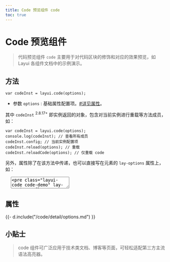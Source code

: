 ```yaml
---
title: Code 预览组件 code
toc: true
---
```

 
# Code 预览组件

> 代码预览组件 `code` 主要用于对代码区块的修饰和对应的效果预览，如 Layui 各组件文档中的示例演示。


<h2 id="api" lay-toc="{}">方法</h2>

`var codeInst = layui.code(options);`

- 参数 `options` : 基础属性配置项。[#详见属性](#options)。

其中 `codeInst` <sup>2.8.17+</sup> 即实例返回的对象，包含对当前实例进行重载等方法成员，如：

```
var codeInst = layui.code(options);
console.log(codeInst); // 查看所有成员
codeInst.config; // 当前实例配置项
codeInst.reload(options); // 重载
codeInst.reloadCode(options); // 仅重载 code
```


另外，属性除了在该方法中传递，也可以直接写在元素的 `lay-options` 属性上，如：

<pre class="layui-code" lay-options="{preview: true, codeStyle: 'height: 315px;', layout: ['code', 'preview']}">
  <textarea>
<pre class="layui-code code-demo" lay-options="{}">
light theme
light theme
light theme
</pre>

<hr>

<pre class="layui-code code-demo" lay-options="{theme: 'dark'}">
dark theme
dark theme
dark theme
</pre>

<!-- import layui -->  
<script>
layui.use(function(){
  // code
  layui.code({
    elem: '.code-demo'
  });
})
</script>
  </textarea>
</pre>

<h2 id="options" lay-toc="{hot: true}">属性</h2>

<div>
{{- d.include("/code/detail/options.md") }}
</div>

<h2>小贴士</h2>

> code 组件可广泛应用于技术类文档、博客等页面，可轻松适配第三方主流语法高亮器。
